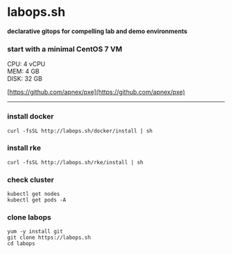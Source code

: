 # labops.sh
**declarative gitops for compelling lab and demo environments**  

### start with a minimal CentOS 7 VM
CPU: 4 vCPU  
MEM: 4 GB  
DISK: 32 GB  

[https://github.com/apnex/pxe](https://github.com/apnex/pxe)

---
### install docker
```
curl -fsSL http://labops.sh/docker/install | sh
```

### install rke
```
curl -fsSL http://labops.sh/rke/install | sh
```

### check cluster
```
kubectl get nodes
kubectl get pods -A
```

### clone labops
```
yum -y install git
git clone https://labops.sh
cd labops
```

